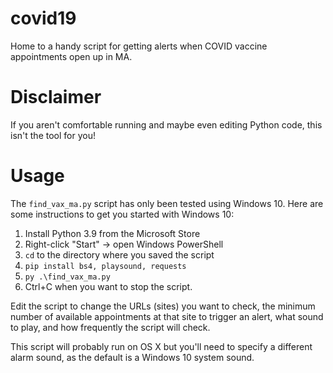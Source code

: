 # covid19
Home to a handy script for getting alerts when COVID vaccine appointments open up in MA.

# Disclaimer
If you aren't comfortable running and maybe even editing Python code, this isn't the tool for you!

# Usage
The `find_vax_ma.py` script has only been tested using Windows 10. Here are some instructions to get you started with Windows 10:

1. Install Python 3.9 from the Microsoft Store
2. Right-click "Start" -> open Windows PowerShell
3. `cd` to the directory where you saved the script
4. `pip install bs4, playsound, requests`
5. `py .\find_vax_ma.py`
6. Ctrl+C when you want to stop the script.

Edit the script to change the URLs (sites) you want to check, the minimum number of available appointments at that site to trigger an alert, what sound to play, and how frequently the script will check.

This script will probably run on OS X but you'll need to specify a different alarm sound, as the default is a Windows 10 system sound.
